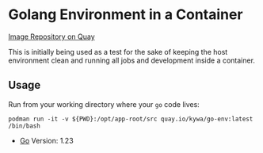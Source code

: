# Golang Environment in a Container

[Image Repository on Quay](https://quay.io/repository/kywa/goenv)

This is initially being used as a test for the sake of keeping the host environment clean and running all jobs and development inside a container.

## Usage

Run from your working directory where your `go` code lives:

```
podman run -it -v ${PWD}:/opt/app-root/src quay.io/kywa/go-env:latest /bin/bash
```

* [Go](https://golang.org) Version: 1.23
